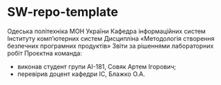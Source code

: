 # SW-repo-template
Одеська політехніка МОН України
Кафедра інформаційних систем Інституту комп’ютерних систем
Дисципліна «Методологія створення безпечних програмних продуктів»
Звіти за рішеннями лабораторних робіт
Проєктна команда:
- виконав студент групи АI-181, Совяк Артем Iгорович;
- перевірив доцент кафедри ІС, Блажко О.А.
